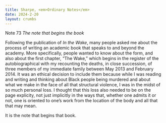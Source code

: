 ```yaml
---
title: Sharpe, <em>Ordinary Notes</em>
date: 2024-2-20
layout: crumbs
---
```


Note 73
*The note that begins the book*


Following the publication of *In the Wake*, many people asked me about the process of writing an academic book that speaks to and beyond the academy. More specifically, people wanted to know about the form, and also about the first chapter, “The Wake,” which begins in the register of the autobiographical with my recounting the deaths, in close succession, of three members of my immediate family between May 2013 and February 2014. It was an ethical decision to include them because while I was reading and writing and thinking about Black people being murdered and about what we make in the face of all that structural violence, I was in the midst of so much personal loss. I thought that this loss also needed to be on the page explicity, not just implicitly in the ways that, whether one admits it or not, one is oriented to one’s work from the location of the body and all that that may mean. 

It is the note that begins that book. 
